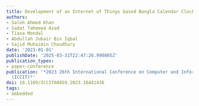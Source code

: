 ```yaml
---
title: Development of an Internet of Things based Bangla Calendar Clock
authors:
- Saleh Ahmed Khan
- Sadat Tahmeed Azad
- Tiasa Mondal
- Abdullah Jubair Bin Iqbal
- Sajid Muhaimin Choudhury
date: '2023-01-01'
publishDate: '2025-03-31T22:47:26.990805Z'
publication_types:
- paper-conference
publication: '*2023 26th International Conference on Computer and Information Technology
  (ICCIT)*'
doi: 10.1109/ICCIT60459.2023.10441436
tags:
- embedded
---
```

